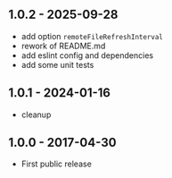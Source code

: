 ## 1.0.2 - 2025-09-28

- add option `remoteFileRefreshInterval`
- rework of README.md
- add eslint config and dependencies
- add some unit tests

## 1.0.1 - 2024-01-16

- cleanup


## 1.0.0 - 2017-04-30

- First public release
